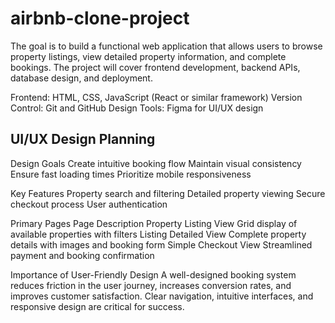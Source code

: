 # airbnb-clone-project
The goal is to build a functional web application that allows users to browse property listings, view detailed property information, and complete bookings. The project will cover frontend development, backend APIs, database design, and deployment.

Frontend: HTML, CSS, JavaScript (React or similar framework)
Version Control: Git and GitHub
Design Tools: Figma for UI/UX design

## UI/UX Design Planning
Design Goals
Create intuitive booking flow
Maintain visual consistency
Ensure fast loading times
Prioritize mobile responsiveness

Key Features
Property search and filtering
Detailed property viewing
Secure checkout process
User authentication

Primary Pages
Page	Description
Property Listing View	Grid display of available properties with filters
Listing Detailed View	Complete property details with images and booking form
Simple Checkout View	Streamlined payment and booking confirmation

Importance of User-Friendly Design
A well-designed booking system reduces friction in the user journey, increases conversion rates, and improves customer satisfaction. Clear navigation, intuitive interfaces, and responsive design are critical for success.
